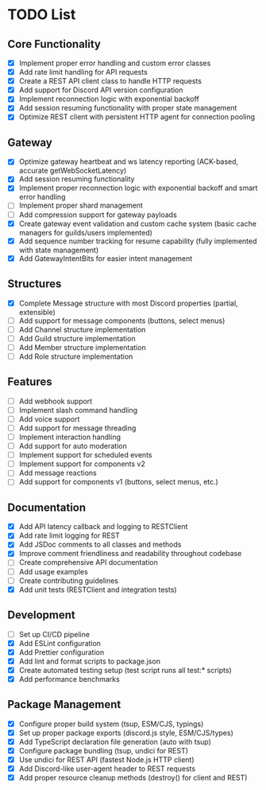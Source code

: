 # TODO List

## Core Functionality

- [x] Implement proper error handling and custom error classes
- [x] Add rate limit handling for API requests
- [x] Create a REST API client class to handle HTTP requests
- [x] Add support for Discord API version configuration
- [x] Implement reconnection logic with exponential backoff
- [x] Add session resuming functionality with proper state management
- [x] Optimize REST client with persistent HTTP agent for connection pooling

## Gateway

- [x] Optimize gateway heartbeat and ws latency reporting (ACK-based, accurate getWebSocketLatency)
- [x] Add session resuming functionality
- [x] Implement proper reconnection logic with exponential backoff and smart error handling
- [ ] Implement proper shard management
- [ ] Add compression support for gateway payloads
- [x] Create gateway event validation and custom cache system (basic cache managers for guilds/users implemented)
- [x] Add sequence number tracking for resume capability (fully implemented with state management)
- [x] Add GatewayIntentBits for easier intent management

## Structures

- [x] Complete Message structure with most Discord properties (partial, extensible)
- [ ] Add support for message components (buttons, select menus)
- [ ] Add Channel structure implementation
- [ ] Add Guild structure implementation
- [ ] Add Member structure implementation
- [ ] Add Role structure implementation

## Features

- [ ] Add webhook support
- [ ] Implement slash command handling
- [ ] Add voice support
- [ ] Add support for message threading
- [ ] Implement interaction handling
- [ ] Add support for auto moderation
- [ ] Implement support for scheduled events
- [ ] Implement support for components v2
- [ ] Add message reactions
- [ ] Add support for components v1 (buttons, select menus, etc.)
## Documentation

- [x] Add API latency callback and logging to RESTClient
- [x] Add rate limit logging for REST
- [x] Add JSDoc comments to all classes and methods
- [x] Improve comment friendliness and readability throughout codebase
- [ ] Create comprehensive API documentation
- [ ] Add usage examples
- [ ] Create contributing guidelines
- [x] Add unit tests (RESTClient and integration tests)

## Development

- [ ] Set up CI/CD pipeline
- [x] Add ESLint configuration
- [x] Add Prettier configuration
- [x] Add lint and format scripts to package.json
- [x] Create automated testing setup (test script runs all test:\* scripts)
- [x] Add performance benchmarks

## Package Management

- [x] Configure proper build system (tsup, ESM/CJS, typings)
- [x] Set up proper package exports (discord.js style, ESM/CJS/types)
- [x] Add TypeScript declaration file generation (auto with tsup)
- [x] Configure package bundling (tsup, undici for REST)
- [x] Use undici for REST API (fastest Node.js HTTP client)
- [x] Add Discord-like user-agent header to REST requests
- [x] Add proper resource cleanup methods (destroy() for client and REST)
